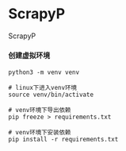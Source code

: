 # ScrapyP
ScrapyP

#### 创建虚拟环境

    python3 -m venv venv
    
    # linux下进入venv环境
    source venv/bin/activate
    
    # venv环境下导出依赖
    pip freeze > requirements.txt
    
    # venv环境下安装依赖
    pip install -r requirements.txt
